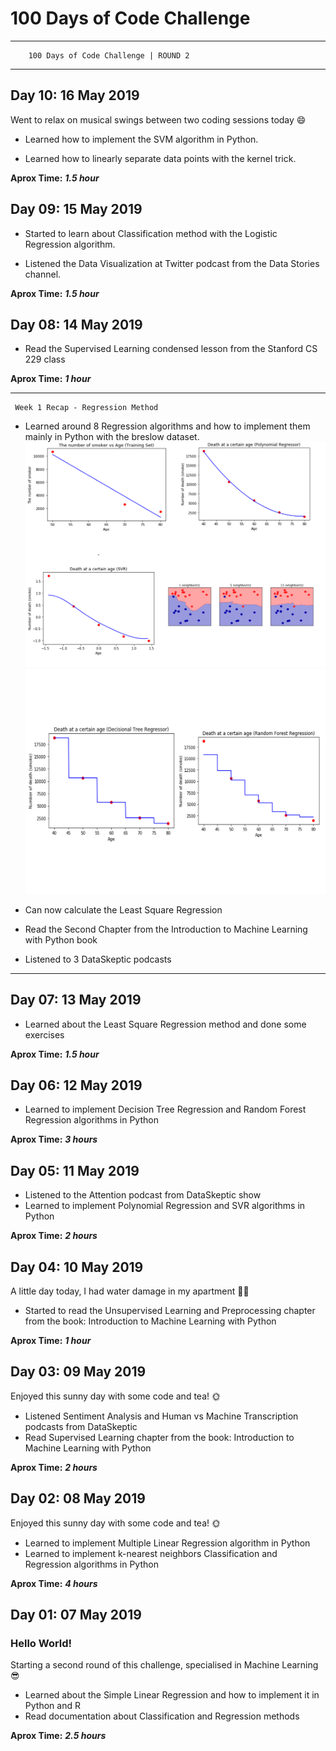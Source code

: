 # 100 Days of Code Challenge

----------------------------------------------
        100 Days of Code Challenge | ROUND 2
----------------------------------------------

## Day 10: 16 May 2019
Went to relax on musical swings between two coding sessions today 😄

- Learned how to implement the SVM algorithm in Python.

- Learned how to linearly separate data points with the kernel trick.

**Aprox Time:** ***1.5 hour***

## Day 09: 15 May 2019

- Started to learn about Classification method with the Logistic Regression algorithm.

- Listened the Data Visualization at Twitter podcast from the Data Stories channel.

**Aprox Time:** ***1.5 hour***

## Day 08: 14 May 2019

- Read the Supervised Learning condensed lesson from the Stanford CS 229 class

**Aprox Time:** ***1 hour***

----------------------------------------------
     Week 1 Recap - Regression Method

- Learned around 8 Regression algorithms and how to implement them mainly in Python with the breslow dataset.
![Regression Algorithms 1](/Calendar/img/regression1.png)
![Regression Algorithms 2](/Calendar/img/regression2.png)

- Can now calculate the Least Square Regression

- Read the Second Chapter from the Introduction to Machine Learning with Python book

- Listened to 3 DataSkeptic podcasts

----------------------------------------------

## Day 07: 13 May 2019

- Learned about the Least Square Regression method and done some exercises

**Aprox Time:** ***1.5 hour***

## Day 06: 12 May 2019

- Learned to implement Decision Tree Regression and Random Forest Regression algorithms in Python 

**Aprox Time:** ***3 hours***

## Day 05: 11 May 2019

- Listened to the Attention podcast from DataSkeptic show
- Learned to implement Polynomial Regression and SVR algorithms in Python

**Aprox Time:** ***2 hours***

## Day 04: 10 May 2019

A little day today, I had water damage in my apartment 😬🔫

- Started to read the Unsupervised Learning and Preprocessing chapter from the book: Introduction to Machine Learning with Python

**Aprox Time:** ***1 hour***

## Day 03: 09 May 2019

Enjoyed this sunny day with some code and tea! 🌞

- Listened Sentiment Analysis and Human vs Machine Transcription podcasts from DataSkeptic
- Read Supervised Learning chapter from the book: Introduction to Machine Learning with Python

**Aprox Time:** ***2 hours***

## Day 02: 08 May 2019

Enjoyed this sunny day with some code and tea! 🌞

- Learned to implement Multiple Linear Regression algorithm in Python  
- Learned to implement k-nearest neighbors Classification and Regression algorithms in Python

**Aprox Time:** ***4 hours***

## Day 01: 07 May 2019

### Hello World!  

Starting a second round of this challenge, specialised in Machine Learning 😎

- Learned about the Simple Linear Regression and how to implement it in Python and R  
- Read documentation about Classification and Regression methods

**Aprox Time:** ***2.5 hours***
